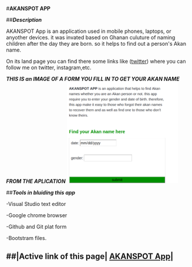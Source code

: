  #**AKANSPOT APP**

##**_Description_**

AKANSPOT App is an application used in mobile phones, laptops, or anyother devices. it was invated based on Ghanan culuture of naming children after the day they are born. so it helps to find out a person's Akan name.

On its land page you can find there some links like ([twitter](https://twitter.com/)) where you can follow me on twitter, instagram,etc.

**_THIS IS an IMAGE OF A FORM YOU FILL IN TO GET YOUR AKAN NAME FROM THE APLICATION_**
<img src="Screenshot from 2019-07-19 11-37-54.png" width="60%" height="30%">

##**_Tools in bluiding this app_**

-Visual Studio text editor

-Google chrome browser

-Github and Git plat form

-Bootstram files.

##|Active link of this page| [AKANSPOT App]()|
  --------------------------------------------